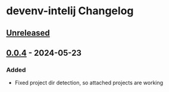 <!-- Keep a Changelog guide -> https://keepachangelog.com -->

# devenv-intelij Changelog

## [Unreleased]

## [0.0.4] - 2024-05-23

### Added

- Fixed project dir detection, so attached projects are working

[Unreleased]: https://github.com/shyim/devenv-intelij/compare/v0.0.4...HEAD
[0.0.4]: https://github.com/shyim/devenv-intelij/commits/v0.0.4
